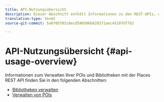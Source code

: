```yaml
---
title: API-Nutzungsübersicht
description: Dieser Abschnitt enthält Informationen zu den REST-APIs, die für den Location Service verfügbar sind.
translation-type: tm+mt
source-git-commit: 5a0705f02c8ecd540506b628371aec45107df7b2

---
```



# API-Nutzungsübersicht {#api-usage-overview}

Informationen zum Verwalten Ihrer POIs und Bibliotheken mit der Places REST API finden Sie in den folgenden Abschnitten:

* [Bibliotheken verwalten](/help/web-service-api/api-usage/manage-libraries/manage-libraries.md)
* [Verwalten von POIs](/help/web-service-api/api-usage/manage-pois/manage-pois.md)